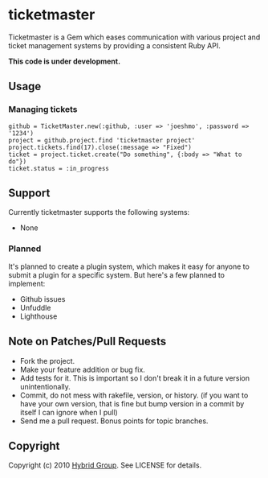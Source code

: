 # ticketmaster

Ticketmaster is a Gem which eases communication with various project and ticket management systems by providing a consistent Ruby API.

**This code is under development.**

## Usage

### Managing tickets

    github = TicketMaster.new(:github, :user => 'joeshmo', :password => '1234')
    project = github.project.find 'ticketmaster project'
    project.tickets.find(17).close(:message => "Fixed")
    ticket = project.ticket.create("Do something", {:body => "What to do"})
    ticket.status = :in_progress

## Support

Currently ticketmaster supports the following systems:

* None

### Planned

It's planned to create a plugin system, which makes it easy for anyone to submit a plugin for a specific system. But here's a few planned to implement:

* Github issues
* Unfuddle
* Lighthouse

## Note on Patches/Pull Requests
 
* Fork the project.
* Make your feature addition or bug fix.
* Add tests for it. This is important so I don't break it in a
  future version unintentionally.
* Commit, do not mess with rakefile, version, or history.
  (if you want to have your own version, that is fine but bump version in a commit by itself I can ignore when I pull)
* Send me a pull request. Bonus points for topic branches.

## Copyright

Copyright (c) 2010 [Hybrid Group](http://hybridgroup.com). See LICENSE for details.
